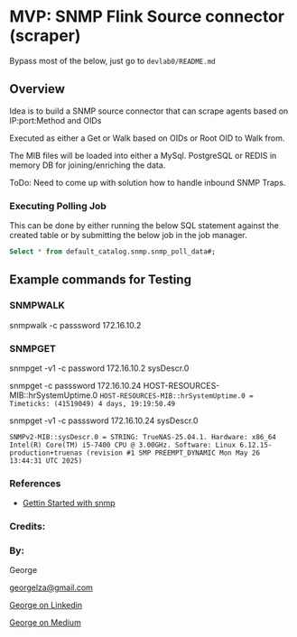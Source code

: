# MVP: SNMP Flink Source connector (scraper)


Bypass most of the below, just go to `devlab0/README.md`


## Overview

Idea is to build a SNMP source connector that can scrape agents based on IP:port:Method and OIDs

Executed as either a Get or Walk based on OIDs or Root OID to Walk from.

The MIB files will be loaded into either a MySql. PostgreSQL or REDIS in memory DB for joining/enriching the data.


ToDo: Need to come up with solution how to handle inbound SNMP Traps.


### Executing Polling Job

This can be done by either running the below SQL statement against the created table or by submitting the below job in the job manager.

```SQL
Select * from default_catalog.snmp.snmp_poll_data#;
```



## Example commands for Testing

### SNMPWALK

snmpwalk -c passsword 172.16.10.2

### SNMPGET

snmpget -v1 -c password 172.16.10.2 sysDescr.0

snmpget -c passsword 172.16.10.24 HOST-RESOURCES-MIB::hrSystemUptime.0
`HOST-RESOURCES-MIB::hrSystemUptime.0 = Timeticks: (41519049) 4 days, 19:19:50.49`


snmpget -v1 -c passsword 172.16.10.24 sysDescr.0

`SNMPv2-MIB::sysDescr.0 = STRING: TrueNAS-25.04.1. Hardware: x86_64 Intel(R) Core(TM) i5-7400 CPU @ 3.00GHz. Software: Linux 6.12.15-production+truenas (revision #1 SMP PREEMPT_DYNAMIC Mon May 26 13:44:31 UTC 2025)`


### References

- [Gettin Started with snmp](https://www.easysnmp.com/tutorial/getting-snmp-data/)


### Credits:



### By:

George

[georgelza@gmail.com](georgelza@gmail.com)

[George on Linkedin](https://www.linkedin.com/in/george-leonard-945b502/)

[George on Medium](https://medium.com/@georgelza)
